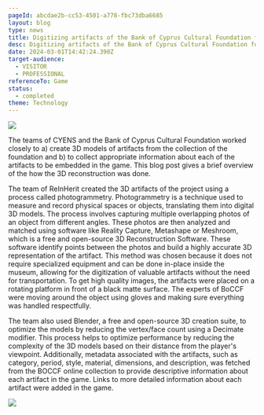 ```yaml
---
pageId: abcdae2b-cc53-4501-a778-fbc73dba6685
layout: blog
type: news
title: Digitizing artifacts of the Bank of Cyprus Cultural Foundation for the game
desc: Digitizing artifacts of the Bank of Cyprus Cultural Foundation for the game
date: 2024-03-01T14:42:24.390Z
target-audience:
  - VISITOR
  - PROFESSIONAL
referenceTo: Game
status:
  - completed
theme: Technology
---
```

![](https://ucarecdn.com/6c9d8522-2d87-4fee-a83d-9e061d1d669b/)

The teams of CYENS and the Bank of Cyprus Cultural Foundation worked closely to a) create 3D models of artifacts from the collection of the foundation and b) to collect appropriate information about each of the artifacts to be embedded in the game. This blog post gives a brief overview of the how the 3D reconstruction was done.

The team of ReInHerit created the 3D artifacts of the project using a process called photogrammetry. Photogrammetry is a technique used to measure and record physical spaces or objects, translating them into digital 3D models.  The process involves capturing multiple overlapping photos of an object from different angles. These photos are then analyzed and matched using software like Reality Capture, Metashape or Meshroom, which is a free and open-source 3D Reconstruction Software.  These software identify points between the photos and build a highly accurate 3D representation of the artifact.  This method was chosen because it does not require specialized equipment and can be done in-place inside the museum, allowing for the digitization of valuable artifacts without the need for transportation. To get high quality images, the artifacts were placed on a rotating platform in front of a black matte surface. The experts of BoCCF were moving around the object using gloves and making sure everything was handled respectfully.

The team also used Blender, a free and open-source 3D creation suite, to optimize the models by reducing the vertex/face count using a Decimate modifier.  This process helps to optimize performance by reducing the complexity of the 3D models based on their distance from the player's viewpoint. Additionally, metadata associated with the artifacts, such as category, period, style, material, dimensions, and description, was fetched from the BOCCF online collection to provide descriptive information about each artifact in the game. Links to more detailed information about each artifact were added in the game.

![](https://ucarecdn.com/a4d4e543-d73f-4e26-973e-f9df6661e6c8/)